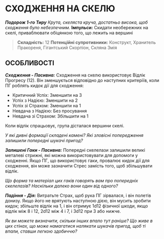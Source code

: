 ﻿# СХОДЖЕННЯ НА СКЕЛЮ

***Подорож 1-го Тиру***
*Крута, скеляста круча, достатньо висока, щоб сходження було небезпечним.*
**Імпульси:** Скидати необережних на скелі, приваблювати обіцянкою того, що лежить на вершині

> **Складність:** 12
> **Потенційні супротивники:** Конструкт, Хранитель Пракореня, Гігантський Скорпіон, Скляна Змія

## ОСОБЛИВОСТІ

***Сходження - Пасивна:*** Сходження на скелю використовує Відлік Прогресу (12). Він зменшується відповідно до наступних критеріїв, коли ПГ роблять кидок дії для сходження:

  - Критичний Успіх: Зменшити на 3
  - Успіх з Надією: Зменшити на 2
  - Успіх зі Страхом: Зменшити на 1
  - Невдача з Надією: Без просування
  - Невдача зі Страхом: Збільшити на 1

  Коли відлік спрацьовує, група дісталася вершини скелі.

  *У які дивні формації складені камені? Які зловісні попередження залишили попередні шукачі пригод?*

***Залишені Гаки - Пасивна:*** Попередні скелелази залишили великі металеві стрижні, які можна використовувати для допомоги у сходженні. Якщо ПГ, що використовує гаки, провалює кидок дії для сходження, він може зазначити Стрес замість того, щоб збільшувати відлік.

  *Що форма та матеріал цих гаків говорять вам про попередніх скелелазів? Наскільки далеко вони один від одного?*

***Падіння - Дія:*** Витратьте Страх, щоб рука ПГ зірвалася, і він полетів донизу. Якщо його не врятують наступною дією, він мусить зробити кидок; збільште відлік на 1, і він отримує 1d12 фізичної шкоди, якщо відлік між 8 і 12, 2d12 між 4 і 7, і 3d12 при 3 або нижче.

  *Як ви можете визначити, скільки інших впало тут раніше? Що живе в цих стінах, що може намагатися налякати шукачів пригод, щоб ті впали, ставши легкою здобиччю?*